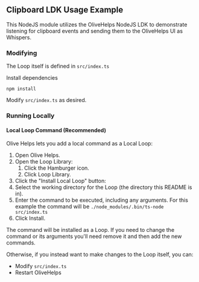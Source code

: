 ## Clipboard LDK Usage Example
This NodeJS module utilizes the OliveHelps NodeJS LDK to demonstrate listening for clipboard events and sending them to the OliveHelps UI as Whispers.

### Modifying
The Loop itself is defined in `src/index.ts`

Install dependencies
```shell
npm install
```

Modify `src/index.ts` as desired.

### Running Locally

#### Local Loop Command (Recommended)

Olive Helps lets you add a local command as a Local Loop:

1. Open Olive Helps.
2. Open the Loop Library:
    1. Click the Hamburger icon.
    2. Click Loop Library.
3. Click the "Install Local Loop" button:
4. Select the working directory for the Loop (the directory this README is in).
5. Enter the command to be executed, including any arguments. For this example the command will be `./node_modules/.bin/ts-node src/index.ts`
6. Click Install.

The command will be installed as a Loop. If you need to change the command or its arguments you'll need remove it and then add the new commands.

Otherwise, if you instead want to make changes to the Loop itself, you can:
- Modify `src/index.ts`
- Restart OliveHelps
